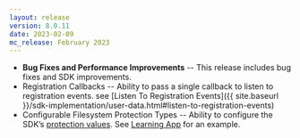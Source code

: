 ```yaml
---
layout: release
version: 8.0.11
date: 2023-02-09
mc_release: February 2023
---
```


* **Bug Fixes and Performance Improvements** -- This release includes bug fixes and SDK improvements.
* Registration Callbacks -- Ability to pass a single callback to listen to registration events. see [Listen To Registration Events]({{ site.baseurl }}/sdk-implementation/user-data.html#listen-to-registration-events)
* Configurable Filesystem Protection Types -- Ability to configure the SDK’s [protection values](https://developer.apple.com/documentation/foundation/fileprotectiontype). See [Learning App](https://github.com/salesforce-marketingcloud/MarketingCloudSDK-iOS/tree/spm/examples/LearningApp/LearningApp) for an example.